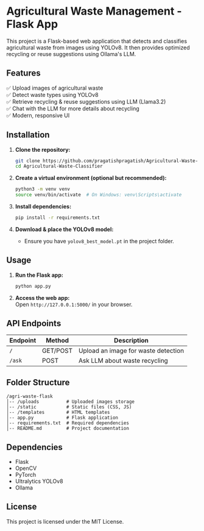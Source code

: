 # Agricultural Waste Management - Flask App

This project is a Flask-based web application that detects and classifies agricultural waste from images using YOLOv8. 
It then provides optimized recycling or reuse suggestions using Ollama's LLM.

## Features
✅ Upload images of agricultural waste  
✅ Detect waste types using YOLOv8  
✅ Retrieve recycling & reuse suggestions using LLM (Llama3.2)  
✅ Chat with the LLM for more details about recycling  
✅ Modern, responsive UI  

## Installation

1. **Clone the repository:**  
   ```sh
   git clone https://github.com/pragatishpragatish/Agricultural-Waste-Classifier.git
   cd Agricultural-Waste-Classifier
   ```

2. **Create a virtual environment (optional but recommended):**  
   ```sh
   python3 -m venv venv
   source venv/bin/activate  # On Windows: venv\Scripts\activate
   ```

3. **Install dependencies:**  
   ```sh
   pip install -r requirements.txt
   ```

4. **Download & place the YOLOv8 model:**  
   - Ensure you have `yolov8_best_model.pt` in the project folder.

## Usage

1. **Run the Flask app:**  
   ```sh
   python app.py
   ```

2. **Access the web app:**  
   Open `http://127.0.0.1:5000/` in your browser.

## API Endpoints

| Endpoint | Method | Description |
|----------|--------|-------------|
| `/` | GET/POST | Upload an image for waste detection |
| `/ask` | POST | Ask LLM about waste recycling |

## Folder Structure
```
/agri-waste-flask
│-- /uploads          # Uploaded images storage
│-- /static           # Static files (CSS, JS)
│-- /templates        # HTML templates
│-- app.py            # Flask application
│-- requirements.txt  # Required dependencies
│-- README.md         # Project documentation
```

## Dependencies
- Flask  
- OpenCV  
- PyTorch  
- Ultralytics YOLOv8  
- Ollama  

## License
This project is licensed under the MIT License.
